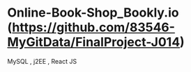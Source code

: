 # Online-Book-Shop_Bookly.io (https://github.com/83546-MyGitData/FinalProject-J014)
MySQL , j2EE , React JS
